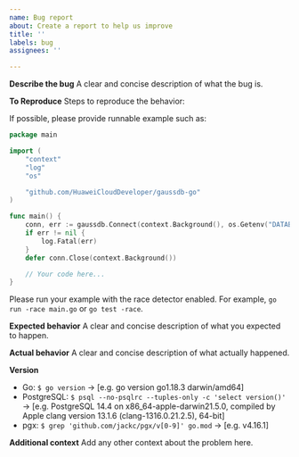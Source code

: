 ```yaml
---
name: Bug report
about: Create a report to help us improve
title: ''
labels: bug
assignees: ''

---
```


**Describe the bug**
A clear and concise description of what the bug is.

**To Reproduce**
Steps to reproduce the behavior:

If possible, please provide runnable example such as:

```go
package main

import (
	"context"
	"log"
	"os"

	"github.com/HuaweiCloudDeveloper/gaussdb-go"
)

func main() {
	conn, err := gaussdb.Connect(context.Background(), os.Getenv("DATABASE_URL"))
	if err != nil {
		log.Fatal(err)
	}
	defer conn.Close(context.Background())

	// Your code here...
}
```

Please run your example with the race detector enabled. For example, `go run -race main.go` or `go test -race`.

**Expected behavior**
A clear and concise description of what you expected to happen.

**Actual behavior**
A clear and concise description of what actually happened.

**Version**
 - Go: `$ go version` -> [e.g. go version go1.18.3 darwin/amd64]
 - PostgreSQL: `$ psql --no-psqlrc --tuples-only -c 'select version()'` -> [e.g. PostgreSQL 14.4 on x86_64-apple-darwin21.5.0, compiled by Apple clang version 13.1.6 (clang-1316.0.21.2.5), 64-bit]
 - pgx: `$ grep 'github.com/jackc/pgx/v[0-9]' go.mod` -> [e.g. v4.16.1]

**Additional context**
Add any other context about the problem here.
